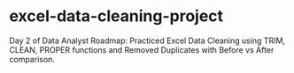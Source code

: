 # excel-data-cleaning-project
Day 2 of Data Analyst Roadmap: Practiced Excel Data Cleaning using TRIM, CLEAN, PROPER functions and Removed Duplicates with Before vs After comparison.
